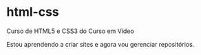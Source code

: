 # html-css
 Curso de HTML5 e CSS3 do Curso em Vídeo

Estou aprendendo a criar sites e agora vou gerenciar repositórios.